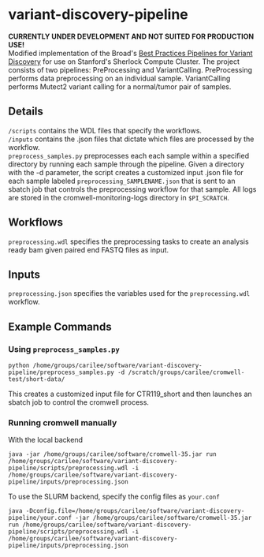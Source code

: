 # variant-discovery-pipeline
**CURRENTLY UNDER DEVELOPMENT AND NOT SUITED FOR PRODUCTION USE!**  
Modified implementation of the Broad's [Best Practices Pipelines for Variant Discovery](https://software.broadinstitute.org/gatk/best-practices/workflow) for use on Stanford's Sherlock Compute Cluster. The project consists of two pipelines: PreProcessing and VariantCalling. PreProcessing performs data preprocessing on an individual sample. VariantCalling performs Mutect2 variant calling for a normal/tumor pair of samples. 

## Details
`/scripts` contains the WDL files that specify the workflows.  
`/inputs` contains the .json files that dictate which files are processed by the workflow.  
`preprocess_samples.py` preprocesses each each sample within a specified directory by running each sample through the pipeline. Given a directory with the -d parameter, the script creates a customized input .json file for each sample labeled `preprocessing_SAMPLENAME.json` that is sent to an sbatch job that controls the preprocessing workflow for that sample. All logs are stored in the cromwell-monitoring-logs directory in `$PI_SCRATCH`. 
## Workflows
`preprocessing.wdl` specifies the preprocessing tasks to create an analysis ready bam given paired end FASTQ files as input. 
## Inputs
`preprocessing.json` specifies the variables used for the `preprocessing.wdl` workflow.
## Example Commands
### Using `preprocess_samples.py`
```
python /home/groups/carilee/software/variant-discovery-pipeline/preprocess_samples.py -d /scratch/groups/carilee/cromwell-test/short-data/
```
This creates a customized input file for CTR119_short and then launches an sbatch job to control the cromwell process.  
### Running cromwell manually
With the local backend
```
java -jar /home/groups/carilee/software/cromwell-35.jar run /home/groups/carilee/software/variant-discovery-pipeline/scripts/preprocessing.wdl -i /home/groups/carilee/software/variant-discovery-pipeline/inputs/preprocessing.json
```
To use the SLURM backend, specify the config files as `your.conf`
```
java -Dconfig.file=/home/groups/carilee/software/variant-discovery-pipeline/your.conf -jar /home/groups/carilee/software/cromwell-35.jar run /home/groups/carilee/software/variant-discovery-pipeline/scripts/preprocessing.wdl -i /home/groups/carilee/software/variant-discovery-pipeline/inputs/preprocessing.json
```
